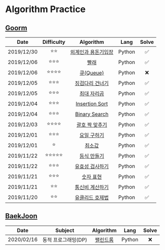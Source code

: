 # Algorithm Practice

## [Goorm](https://level.goorm.io/)

|    Date    |           Difficulty           |                               Algorithm                               |  Lang  | Solve |
| :--------: | :----------------------------: | :-------------------------------------------------------------------: | :----: | :---: |
| 2019/12/30 |          :star::star:          | [외계인과 용돈기입장](./goorm/solved/외계인과%20용돈기입장/README.md) | Python |  ✅   |
| 2019/12/06 |       :star::star::star:       |                 [빨래](./goorm/solved/빨래/README.md)                 | Python |  ✅   |
| 2019/12/06 |    :star::star::star::star:    |          [큐(Queue)](<./goorm/not-yet/큐(Queue)/README.md>)           | Python |  ❌   |
| 2019/12/05 |       :star::star::star:       |     [징검다리 건너기](./goorm/solved/징검다리%20건너기/README.md)     | Python |  ✅   |
| 2019/12/05 |       :star::star::star:       |         [최대 자리곱](./goorm/solved/최대%20자리곱/README.md)         | Python |  ✅   |
| 2019/12/04 |       :star::star::star:       |      [Insertion Sort](./goorm/solved/Insertion%20Sort/README.md)      | Python |  ✅   |
| 2019/12/04 |       :star::star::star:       |       [Binary Search](./goorm/solved/Binary%20Search/README.md)       | Python |  ✅   |
| 2019/12/03 |    :star::star::star::star:    |     [괄호 짝 맞추기](./goorm/solved/괄호%20짝%20맞추기/README.md)     | Python |  ✅   |
| 2019/12/01 |       :star::star::star:       |         [요일 구하기](./goorm/solved/요일%20구하기/README.md)         | Python |  ✅   |
| 2019/12/01 |             :star:             |               [최소값](./goorm/solved/최소값/README.md)               | Python |  ✅   |
| 2019/11/22 | :star::star::star::star::star: |         [등식 만들기](./goorm/solved/등식%20만들기/README.md)         | Python |  ✅   |
| 2019/11/22 |       :star::star::star:       |     [유효성 검사하기](./goorm/solved/유효성%20검사하기/README.md)     | Python |  ✅   |
| 2019/11/21 |       :star::star::star:       |           [숫자 표현](./goorm/solved/숫자%20표현/README.md)           | Python |  ✅   |
| 2019/11/21 |          :star::star:          |     [통신비 계산하기](./goorm/solved/통신비%20계산하기/README.md)     | Python |  ✅   |
| 2019/11/20 |          :star::star:          |     [유클리드 호제법](./goorm/solved/유클리드%20호제법/README.md)     | Python |  ✅   |

## [BaekJoon](https://www.acmicpc.net/)

|    Date    |       Subject       |                     Algorithm                     |  Lang  | Solve |
| :--------: | :-----------------: | :-----------------------------------------------: | :----: | :---: |
| 2020/02/16 | 동적 프로그래밍(DP) | [팰린드롬](./baekjoon/not-yet/팰린드롬/README.md) | Python |  ❌   |
